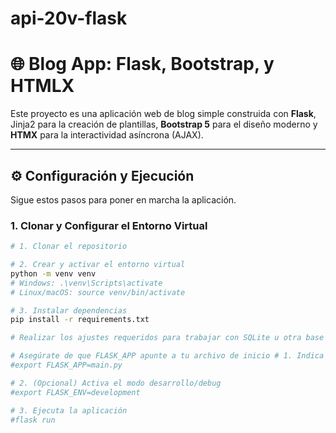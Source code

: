 # api-20v-flask

# 🌐 Blog App: Flask, Bootstrap, y HTMLX

Este proyecto es una aplicación web de blog simple construida con **Flask**, Jinja2 para la creación de plantillas, **Bootstrap 5** para el diseño moderno y **HTMX** para la interactividad asíncrona (AJAX).

---

## ⚙️ Configuración y Ejecución

Sigue estos pasos para poner en marcha la aplicación.

### 1. Clonar y Configurar el Entorno Virtual

```bash
# 1. Clonar el repositorio

# 2. Crear y activar el entorno virtual
python -m venv venv
# Windows: .\venv\Scripts\activate
# Linux/macOS: source venv/bin/activate

# 3. Instalar dependencias
pip install -r requirements.txt

# Realizar los ajustes requeridos para trabajar con SQLite u otra base de datos.

# Asegúrate de que FLASK_APP apunte a tu archivo de inicio # 1. Indica a Flask que tu aplicación está en main.py
#export FLASK_APP=main.py

# 2. (Opcional) Activa el modo desarrollo/debug
#export FLASK_ENV=development 

# 3. Ejecuta la aplicación
#flask run
